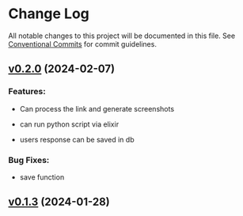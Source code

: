 # Change Log

All notable changes to this project will be documented in this file.
See [Conventional Commits](Https://conventionalcommits.org) for commit guidelines.

<!-- changelog -->

## [v0.2.0](https://github.com/TwistingTwists/pyq_ratta/compare/v0.1.3...v0.2.0) (2024-02-07)




### Features:

* Can process the link and generate screenshots

* can run python script via elixir

* users response can be saved in db

### Bug Fixes:

* save function

## [v0.1.3](https://github.com/TwistingTwists/pyq_ratta/compare/v0.1.3...v0.1.3) (2024-01-28)



